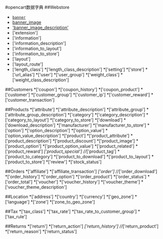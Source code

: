 #opencart数据字典
##Webstore
* [`banner`](https://github.com/WayneLiang/opencart_database/tree/master/database/webstore.md#banner)
* [banner_image](https://github.com/WayneLiang/opencart_database/tree/master/database/webstore.md#banner_image)
* ['banner_image_description'](https://github.com/WayneLiang/opencart_database/tree/master/database/webstore.md#banner_image_description)
* ['extension']
* ['information']
* ['information_description']
* ['information_to_layout']
* ['information_to_store']
* ['layout']
* ['layout_route']
* ['length_class']
*['length_class_description']
*['setting']
*['store']
*['url_alias']
*['user']
*['user_group']
*['weight_class']
*['weight_class_description']

##Customers
*['coupon']
*['coupon_history']
*['coupon_product']
*['customer']
*['customer_group']
*['customer_ip']
*['customer_reward']
*['customer_transaction']

##Products
*['attribute']
*['attribute_description']
*['attribute_group']
*['attribute_group_description']
*['category']
*['category_description']
*['category_to_layout']
*['category_to_store']
*['download']
*['download_description']
*['manufacturer']
*['manufacturer_to_store']
*['option']
*['option_description']
*['option_value']
*['option_value_description']
*['product']
*['product_attribute']
*['product_description']
*['product_discount']
*['product_image']
*['product_option']
*['product_option_value']
*['product_related']
*['product_reward']
*['product_special']
//*['product_tag']
*['product_to_category']
*['product_to_download']
*['product_to_layout']
*['product_to_store']
*['review']
*['stock_status']

##Orders
*['affiliate']
*['affiliate_transaction']
*['order']
//*['order_download']
*['order_history']
*['order_option']
*['order_product']
*['order_status']
*['order_total']
*['voucher']
*['voucher_history']
*['voucher_theme']
*['voucher_theme_description']

##Location
*['address']
*['country']
*['currency']
*['geo_zone']
*['language']
*['zone']
*['zone_to_geo_zone']

##Tax
*['tax_class']
*['tax_rate']
*['tax_rate_to_customer_group']
*['tax_rule']

##Returns
*['return']
*['return_action']
*['return_history']
//*['return_product']
*['return_reason']
*['return_status']


